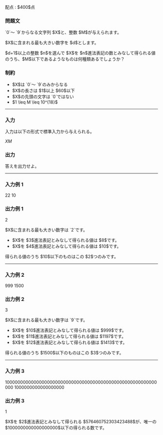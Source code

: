 
<div>

<span>

<span>

<p>
配点 : $400$点
</p>

<div>

<section>

### **問題文**

<p>
`0`～ `9`からなる文字列 $X$と、整数 $M$が与えられます。
</p>

<p>
$X$に含まれる最も大きい数字を $d$とします。
</p>

<p>
$d+1$以上の整数 $n$を選んで $X$を $n$進法表記の数とみなして得られる値のうち、$M$以下であるようなものは何種類あるでしょうか？
</p>

</section>

</div>

<div>

<section>

### **制約**

<ul>

<li>
$X$は `0`～ `9`のみからなる
</li>

<li>
$X$の長さは $1$以上 $60$以下
</li>

<li>
$X$の先頭の文字は `0`ではない
</li>

<li>
$1 \leq M \leq 10^{18}$
</li>

</ul>

</section>

</div>

---

<div>

<div>

<section>

### **入力**

<p>
入力は以下の形式で標準入力から与えられる。
</p>

<div>

$X$$M$
</div>

</section>

</div>

<div>

<section>

### **出力**

<p>
答えを出力せよ。
</p>

</section>

</div>

</div>

---

<div>

<section>

### **入力例 1**

<div>

22
10

</div>

</section>

</div>

<div>

<section>

### **出力例 1**

<div>

2

</div>

<p>
$X$に含まれる最も大きい数字は `2`です。
</p>

<ul>

<li>
$X$を $3$進法表記とみなして得られる値は $8$です。
</li>

<li>
$X$を $4$進法表記とみなして得られる値は $10$です。
</li>

</ul>

<p>
得られる値のうち $10$以下のものはこの $2$つのみです。
</p>

</section>

</div>

---

<div>

<section>

### **入力例 2**

<div>

999
1500

</div>

</section>

</div>

<div>

<section>

### **出力例 2**

<div>

3

</div>

<p>
$X$に含まれる最も大きい数字は `9`です。
</p>

<ul>

<li>
$X$を $10$進法表記とみなして得られる値は $999$です。
</li>

<li>
$X$を $11$進法表記とみなして得られる値は $1197$です。
</li>

<li>
$X$を $12$進法表記とみなして得られる値は $1413$です。
</li>

</ul>

<p>
得られる値のうち $1500$以下のものはこの $3$つのみです。
</p>

</section>

</div>

---

<div>

<section>

### **入力例 3**

<div>

100000000000000000000000000000000000000000000000000000000000
1000000000000000000

</div>

</section>

</div>

<div>

<section>

### **出力例 3**

<div>

1

</div>

<p>
$X$を $2$進法表記とみなして得られる $576460752303423488$が、唯一の $1000000000000000000$以下の得られる数です。
</p>

</section>

</div>

</span>

</span>

</div>
